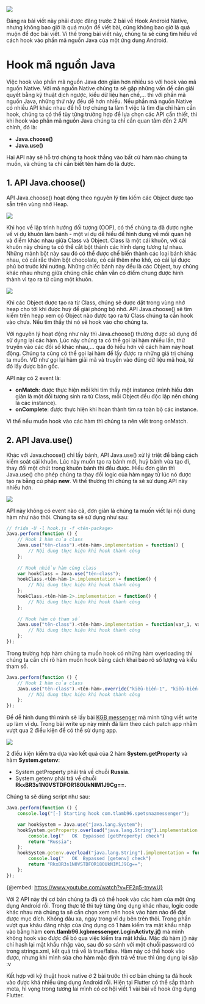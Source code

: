 ![](https://images.viblo.asia/064c7ce1-0536-4d7a-8ab5-53d550a4327b.png)

Đáng ra bài viết này phải được đăng trước 2 bài về Hook Android Native, nhưng không bao giờ là quá muộn để viết bài, cũng không bao giờ là quá muộn để đọc bài viết. Vì thế trong bài viết này, chúng ta sẽ cùng tìm hiểu về cách hook vào phần mã nguồn Java của một ứng dụng Android.

# Hook mã nguồn Java
Việc hook vào phần mã nguồn Java đơn giản hơn nhiều so với hook vào mã nguồn Native. Với mã nguồn Native chúng ta sẽ gặp những vấn đề cần giải quyết bằng kỹ thuật dịch ngược, kiểu dữ liệu hạn chế,... thì với phần mã nguồn Java, những thứ này đều dễ hơn nhiều. Nếu phần mã nguồn Native có nhiều API khác nhau để hỗ trợ chúng ta làm 1 việc là tìm địa chỉ hàm cần hook, chúng ta có thể tùy từng trường hợp để lựa chọn các API cần thiết, thì khi hook vào phần mã nguồn Java chúng ta chỉ cần quan tâm đến 2 API chính, đó là:
- **Java.choose()**
- **Java.use()**

Hai API này sẽ hỗ trợ chúng ta hook thẳng vào bất cứ hàm nào chúng ta muốn, và chúng ta chỉ cần biết tên hàm đó là được.

## 1. API Java.choose()
API Java.choose() hoạt động theo nguyên lý tìm kiếm các Object được tạo sẵn trên vùng nhớ Heap. 

![](https://images.viblo.asia/45e0f120-27b3-4ecb-87dc-46e67995bb67.png)

Khi học về lập trình hướng đối tượng (OOP), có thể chúng ta đã được nghe về ví dụ khuôn làm bánh - một ví dụ dễ hiểu để hình dung về mối quan hệ và điểm khác nhau giữa Class và Object. Class là một cái khuôn, với cái khuôn này chúng ta có thể cắt bột thành các hình dạng tương tự nhau. Những mảnh bột này sau đó có thể được chế biến thành các loại bánh khác nhau, có cái rắc thêm bột chocolate, có cái thêm nho khô, có cái lại được phủ bơ trước khi nướng. Những chiếc bánh này đều là các Object, tuy chúng khác nhau nhưng giữa chúng chắc chắn vẫn có điểm chung được hình thành vì tạo ra từ cùng một khuôn.

![](https://images.viblo.asia/df3eac68-464b-4bc3-83d9-c1e684e78192.gif)

Khi các Object được tạo ra từ Class, chúng sẽ được đặt trong vùng nhớ heap cho tới khi được huỷ để giải phóng bộ nhớ. API Java.choose() sẽ tìm kiếm trên heap xem có Object nào được tạo ra từ Class chúng ta cần hook vào chưa. Nếu tìm thấy thì nó sẽ hook vào cho chúng ta.

Với nguyên lý hoạt động như này thì Java.choose() thường được sử dụng để sử dụng lại các hàm. Lúc này chúng ta có thể gọi lại hàm nhiều lần, thử truyền vào các 
đối số khác nhau,... qua đó hiểu hơn về cách hàm này hoạt động. Chúng ta cũng có thể gọi lại hàm để lấy được ra những giá trị chúng ta muốn. VD như gọi lại hàm giải mã và truyền vào đúng dữ liệu mã hoá, từ đó lấy được bản gốc.

API này có 2 event là:
- **onMatch**: được thực hiện mỗi khi tìm thấy một instance (mình hiểu đơn giản là một đối tượng sinh ra từ Class, mỗi Object đều độc lập nên chúng là các instance).
- **onComplete**: được thực hiện khi hoàn thành tìm ra toàn bộ các instance.

Vì thế nếu muốn hook vào các hàm thì chúng ta nên viết trong onMatch.

## 2. API Java.use()
Khác với Java.choose() chỉ lấy bánh, API Java.use() xử lý triệt để bằng cách kiểm soát cái khuôn. Lúc này muốn tạo ra bánh mới, huỷ bánh vừa tạo đi, thay đổi một chút trong khuôn bánh thì đều được. Hiểu đơn giản thì Java.use() cho phép chúng ta thay đổi logic của hàm ngay từ lúc nó được tạo ra bằng cú pháp **new**. Vì thế thường thì chúng ta sẽ sử dụng API này nhiều hơn.

![](https://images.viblo.asia/9516d9f4-0c7e-4a2e-b6d9-b4f4ff6d8ef1.png)

API này không có event nào cả, đơn giản là chúng ta muốn viết lại nội dung hàm như nào thôi. Chúng ta sẽ sử dụng như sau:

```javascript
// frida -U -l hook.js -f <tên-package>
Java.perform(function () {
    // Hook 1 hàm của class
    Java.use("tên-class").<tên-hàm>.implementation = function() {
        // Nội dung thực hiện khi hook thành công
    };
    
    // Hook nhiều hàm cùng class
    var hookClass = Java.use("tên-class");
    hookClass.<tên-hàm-1>.implementation = function() {
        // Nội dung thực hiện khi hook thành công
    };
    hookClass.<tên-hàm-2>.implementation = function() {
        // Nội dung thực hiện khi hook thành công
    };
    
    // Hook hàm có tham số
    Java.use("tên-class").<tên-hàm>.implementation = function(var_1, var_2,...) {
        // Nội dung thực hiện khi hook thành công
    };
});
```

Trong trường hợp hàm chúng ta muốn hook có những hàm overloading thì chúng ta cần chỉ rõ hàm muốn hook bằng cách khai báo rõ số lượng và kiểu tham số.

```javascript
Java.perform(function () {
    // Hook 1 hàm của class
    Java.use("tên-class").<tên-hàm>.override("kiểu-biến-1", "kiểu-biến-2",...).implementation = function(var_1, var_2,...) {
        // Nội dung thực hiện khi hook thành công
    };
});
```

Để dễ hình dung thì mình sẽ lấy bài [KGB messenger](https://viblo.asia/p/write-up-kgb-messenger-phan-tich-va-giai-thich-chi-tiet-07LKXWEJ5V4) mà mình từng viết write up làm ví dụ. Trong bài write up này mình đã làm theo cách patch app nhằm vượt qua 2 điều kiện để có thể sử dụng app.

![](https://images.viblo.asia/full/db661b56-d683-4341-ba02-a4a51d2a7048.png)

2 điều kiện kiểm tra dựa vào kết quả của 2 hàm **System.getProperty** và hàm **System.getenv**:
- System.getProperty phải trả về chuỗi **Russia**.
- System.getenv phải trả về chuỗi **RkxBR3s1N0VSTDFOR180UkNIM1J9Cg==**.

Chúng ta sẽ dùng script như sau:

```javascript
Java.perform(function () {
    console.log("[-] Starting hook com.tlamb96.spetsnazmessenger");

    var hookSystem = Java.use("java.lang.System");
    hookSystem.getProperty.overload("java.lang.String").implementation = function(var_1) {
        console.log("   OK  Bypassed [getProperty] check")
        return "Russia";
    };
    hookSystem.getenv.overload("java.lang.String").implementation = function(var_1) {
        console.log("   OK  Bypassed [getenv] check")
        return "RkxBR3s1N0VSTDFOR180UkNIM1J9Cg==";
    };
});
```

{@embed: https://www.youtube.com/watch?v=FF2q5-tnywU}

Với 2 API này thì cơ bản chúng ta đã có thể hook vào các hàm của một ứng dụng Android rồi. Trong thực tế thì tuỳ từng ứng dụng khác nhau, logic code khác nhau mà chúng ta sẽ cần chọn xem nên hook vào hàm nào để đạt được mục đích. Không đâu xa, ngay trong ví dụ bên trên thôi. Trong phần vượt qua khâu đăng nhập của ứng dụng có 1 hàm kiểm tra mật khẩu nhập vào bằng hàm **com.tlamb96.kgbmessenger.LoginActivty.j()** mà mình không hook vào được để bỏ qua việc kiểm tra mật khẩu. Mặc dù hàm j() này chỉ hash lại mật khẩu nhập vào, sau đó so sánh với một chuỗi password có trong strings.xml, kết quả trả về là true/false. Hàm này có thể hook vào được, nhưng khi mình sửa cho hàm mặc định trả về true thì ứng dụng lại sập :v 

Kết hợp với kỹ thuật hook native ở 2 bài trước thì cơ bản chúng ta đã hook vào được khá nhiều ứng dụng Android rồi. Hiện tại Flutter có thể sắp thành meta, hi vọng trong tương lai mình có cơ hội viết 1 vài bài về hook ứng dụng Flutter.